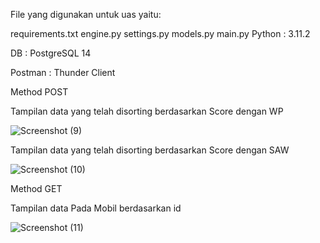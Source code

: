 File yang digunakan untuk uas yaitu:

requirements.txt engine.py settings.py models.py main.py Python : 3.11.2

DB : PostgreSQL 14

Postman : Thunder Client

Method POST

Tampilan data yang telah disorting berdasarkan Score dengan WP

![Screenshot (9)](https://github.com/noveliaramadhani/uas_spk/assets/138117181/c39c366a-2add-4b6e-9eff-722b1d471556)


Tampilan data yang telah disorting berdasarkan Score dengan SAW

![Screenshot (10)](https://github.com/noveliaramadhani/uas_spk/assets/138117181/ecefb0f4-a0f8-4645-94e4-c96f4f2bfd92)

Method GET

Tampilan data Pada Mobil berdasarkan id


![Screenshot (11)](https://github.com/noveliaramadhani/uas_spk/assets/138117181/619a30f3-9739-4303-b93e-d4eb6f60bae1)
